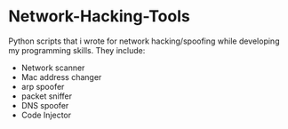 # Network-Hacking-Tools
Python scripts that i wrote for network hacking/spoofing while developing my programming skills.
They include:
- Network scanner
- Mac address changer
- arp spoofer
- packet sniffer
- DNS spoofer
- Code Injector
